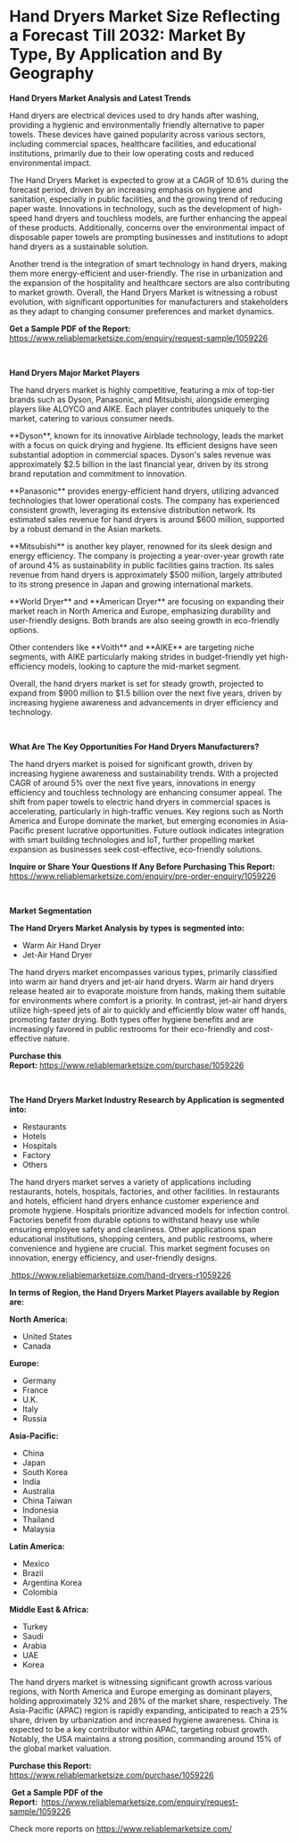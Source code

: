<p><h1>Hand Dryers Market Size Reflecting a Forecast Till 2032: Market By Type, By Application and By Geography</h1></p><p><strong>Hand Dryers Market Analysis and Latest Trends</strong></p>
<p><p>Hand dryers are electrical devices used to dry hands after washing, providing a hygienic and environmentally friendly alternative to paper towels. These devices have gained popularity across various sectors, including commercial spaces, healthcare facilities, and educational institutions, primarily due to their low operating costs and reduced environmental impact.</p><p>The Hand Dryers Market is expected to grow at a CAGR of 10.6% during the forecast period, driven by an increasing emphasis on hygiene and sanitation, especially in public facilities, and the growing trend of reducing paper waste. Innovations in technology, such as the development of high-speed hand dryers and touchless models, are further enhancing the appeal of these products. Additionally, concerns over the environmental impact of disposable paper towels are prompting businesses and institutions to adopt hand dryers as a sustainable solution.</p><p>Another trend is the integration of smart technology in hand dryers, making them more energy-efficient and user-friendly. The rise in urbanization and the expansion of the hospitality and healthcare sectors are also contributing to market growth. Overall, the Hand Dryers Market is witnessing a robust evolution, with significant opportunities for manufacturers and stakeholders as they adapt to changing consumer preferences and market dynamics.</p></p>
<p><strong>Get a Sample PDF of the Report:&nbsp;</strong> <a href="https://www.reliablemarketsize.com/enquiry/request-sample/1059226?utm_campaign=1901&utm_medium=2&utm_source=Github&utm_content=ia&utm_term=05022025&utm_id=hand-dryers">https://www.reliablemarketsize.com/enquiry/request-sample/1059226</a></p>
<p>&nbsp;</p>
<p><strong>Hand Dryers Major Market Players</strong></p>
<p><p>The hand dryers market is highly competitive, featuring a mix of top-tier brands such as Dyson, Panasonic, and Mitsubishi, alongside emerging players like ALOYCO and AIKE. Each player contributes uniquely to the market, catering to various consumer needs.</p><p>**Dyson**, known for its innovative Airblade technology, leads the market with a focus on quick drying and hygiene. Its efficient designs have seen substantial adoption in commercial spaces. Dyson's sales revenue was approximately $2.5 billion in the last financial year, driven by its strong brand reputation and commitment to innovation.</p><p>**Panasonic** provides energy-efficient hand dryers, utilizing advanced technologies that lower operational costs. The company has experienced consistent growth, leveraging its extensive distribution network. Its estimated sales revenue for hand dryers is around $600 million, supported by a robust demand in the Asian markets.</p><p>**Mitsubishi** is another key player, renowned for its sleek design and energy efficiency. The company is projecting a year-over-year growth rate of around 4% as sustainability in public facilities gains traction. Its sales revenue from hand dryers is approximately $500 million, largely attributed to its strong presence in Japan and growing international markets.</p><p>**World Dryer** and **American Dryer** are focusing on expanding their market reach in North America and Europe, emphasizing durability and user-friendly designs. Both brands are also seeing growth in eco-friendly options.</p><p>Other contenders like **Voith** and **AIKE** are targeting niche segments, with AIKE particularly making strides in budget-friendly yet high-efficiency models, looking to capture the mid-market segment.</p><p>Overall, the hand dryers market is set for steady growth, projected to expand from $900 million to $1.5 billion over the next five years, driven by increasing hygiene awareness and advancements in dryer efficiency and technology.</p></p>
<p>&nbsp;</p>
<p><strong>What Are The Key Opportunities For Hand Dryers Manufacturers?</strong></p>
<p><p>The hand dryers market is poised for significant growth, driven by increasing hygiene awareness and sustainability trends. With a projected CAGR of around 5% over the next five years, innovations in energy efficiency and touchless technology are enhancing consumer appeal. The shift from paper towels to electric hand dryers in commercial spaces is accelerating, particularly in high-traffic venues. Key regions such as North America and Europe dominate the market, but emerging economies in Asia-Pacific present lucrative opportunities. Future outlook indicates integration with smart building technologies and IoT, further propelling market expansion as businesses seek cost-effective, eco-friendly solutions.</p></p>
<p><strong>Inquire or Share Your Questions If Any Before Purchasing This Report:</strong> <a href="https://www.reliablemarketsize.com/enquiry/pre-order-enquiry/1059226?utm_campaign=1901&utm_medium=2&utm_source=Github&utm_content=ia&utm_term=05022025&utm_id=hand-dryers">https://www.reliablemarketsize.com/enquiry/pre-order-enquiry/1059226</a></p>
<p>&nbsp;</p>
<p><strong>Market Segmentation</strong></p>
<p><strong>The Hand Dryers Market Analysis by types is segmented into:</strong></p>
<p><ul><li>Warm Air Hand Dryer</li><li>Jet-Air Hand Dryer</li></ul></p>
<p><p>The hand dryers market encompasses various types, primarily classified into warm air hand dryers and jet-air hand dryers. Warm air hand dryers release heated air to evaporate moisture from hands, making them suitable for environments where comfort is a priority. In contrast, jet-air hand dryers utilize high-speed jets of air to quickly and efficiently blow water off hands, promoting faster drying. Both types offer hygiene benefits and are increasingly favored in public restrooms for their eco-friendly and cost-effective nature.</p></p>
<p><strong>Purchase this Report:&nbsp;</strong><a href="https://www.reliablemarketsize.com/purchase/1059226?utm_campaign=1901&utm_medium=2&utm_source=Github&utm_content=ia&utm_term=05022025&utm_id=hand-dryers">https://www.reliablemarketsize.com/purchase/1059226</a></p>
<p>&nbsp;</p>
<p><strong>The Hand Dryers Market Industry Research by Application is segmented into:</strong></p>
<p><ul><li>Restaurants</li><li>Hotels</li><li>Hospitals</li><li>Factory</li><li>Others</li></ul></p>
<p><p>The hand dryers market serves a variety of applications including restaurants, hotels, hospitals, factories, and other facilities. In restaurants and hotels, efficient hand dryers enhance customer experience and promote hygiene. Hospitals prioritize advanced models for infection control. Factories benefit from durable options to withstand heavy use while ensuring employee safety and cleanliness. Other applications span educational institutions, shopping centers, and public restrooms, where convenience and hygiene are crucial. This market segment focuses on innovation, energy efficiency, and user-friendly designs.</p></p>
<p><a href="https://www.reliablemarketsize.com/hand-dryers-r1059226?utm_campaign=1901&utm_medium=2&utm_source=Github&utm_content=ia&utm_term=05022025&utm_id=hand-dryers">&nbsp;https://www.reliablemarketsize.com/hand-dryers-r1059226</a></p>
<p><strong>In terms of Region, the Hand Dryers Market Players available by Region are:</strong></p>
<p>
    <p> <strong> North America: </strong>
        <ul>
            <li>United States</li>
            <li>Canada</li>
        </ul>
        </p> 
    <p> <strong> Europe: </strong>
        <ul>
            <li>Germany</li>
            <li>France</li>
            <li>U.K.</li>
            <li>Italy</li>
            <li>Russia</li>
        </ul>
        </p> 
    <p> <strong> Asia-Pacific: </strong>
        <ul>
            <li>China</li>
            <li>Japan</li>
            <li>South Korea</li>
            <li>India</li>
            <li>Australia</li>
            <li>China Taiwan</li>
            <li>Indonesia</li>
            <li>Thailand</li>
            <li>Malaysia</li>
        </ul>
        </p> 
    <p> <strong> Latin America: </strong>
        <ul>
            <li>Mexico</li>
            <li>Brazil</li>
            <li>Argentina Korea</li>
            <li>Colombia</li>
        </ul>
        </p> 
    <p> <strong> Middle East & Africa: </strong>
        <ul>
            <li>Turkey</li>
            <li>Saudi</li>
            <li>Arabia</li>
            <li>UAE</li>
            <li>Korea</li>
        </ul>
    </p>
    </p>
<p><p>The hand dryers market is witnessing significant growth across various regions, with North America and Europe emerging as dominant players, holding approximately 32% and 28% of the market share, respectively. The Asia-Pacific (APAC) region is rapidly expanding, anticipated to reach a 25% share, driven by urbanization and increased hygiene awareness. China is expected to be a key contributor within APAC, targeting robust growth. Notably, the USA maintains a strong position, commanding around 15% of the global market valuation.</p></p>
<p><strong>Purchase this Report: </strong><a href="https://www.reliablemarketsize.com/purchase/1059226?utm_campaign=1901&utm_medium=2&utm_source=Github&utm_content=ia&utm_term=05022025&utm_id=hand-dryers">https://www.reliablemarketsize.com/purchase/1059226</a></p>
<p>&nbsp;<strong>Get a Sample PDF of the Report:&nbsp;&nbsp;</strong><a href="https://www.reliablemarketsize.com/enquiry/request-sample/1059226?utm_campaign=1901&utm_medium=2&utm_source=Github&utm_content=ia&utm_term=05022025&utm_id=hand-dryers">https://www.reliablemarketsize.com/enquiry/request-sample/1059226</a></p>
<p><strong></strong></p>
<p>Check more reports on <a href="https://www.reliablemarketsize.com/?utm_campaign=1901&utm_medium=2&utm_source=Github&utm_content=ia&utm_term=05022025&utm_id=hand-dryers">https://www.reliablemarketsize.com/</a></p>